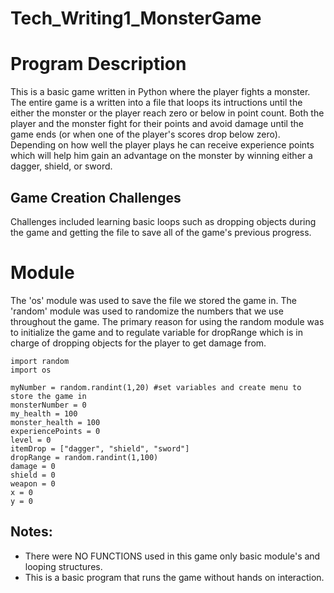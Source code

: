 # Tech_Writing1_MonsterGame
Program Description
=================================================
This is a basic game written in Python where the player fights a monster. The entire game is a written into a file that loops its intructions until the either the monster or the player reach zero or below in point count. 
Both the player and the monster fight for their points and avoid damage until the game ends (or when one of the player's scores drop below zero). Depending on how well the player plays he can receive experience points which will help him gain an advantage on the monster by winning either a dagger, shield, or sword. 

Game Creation Challenges
------------------------
Challenges included learning basic loops such as dropping objects during the game and getting the file to save all of the game's previous progress.

Module 
================================================
The 'os' module was used to save the file we stored the game in. 
The 'random' module was used to randomize the numbers that we use throughout the game. The primary reason for using the random module was to initialize the game and to regulate variable for dropRange which is in charge of dropping objects for the player to get damage from. 

```
import random
import os 

myNumber = random.randint(1,20) #set variables and create menu to store the game in
monsterNumber = 0 
my_health = 100
monster_health = 100
experiencePoints = 0
level = 0
itemDrop = ["dagger", "shield", "sword"]
dropRange = random.randint(1,100)
damage = 0
shield = 0
weapon = 0
x = 0
y = 0
```



Notes:
---------
* There were NO FUNCTIONS used in this game only basic module's and looping structures. 
* This is a basic program that runs the game without hands on interaction.


